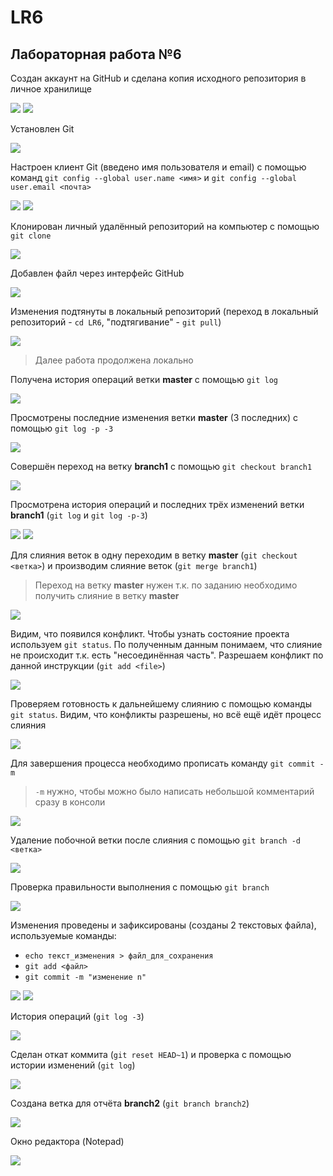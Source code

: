 # LR6
## Лабораторная работа №6

Создан аккаунт на GitHub и сделана копия исходного репозитория в личное хранилище

![](https://github.com/0-kira-0/LR6/blob/master/screens/1.png)
![](https://github.com/0-kira-0/LR6/blob/master/screens/2.png)

Установлен Git

![](https://github.com/0-kira-0/LR6/blob/master/screens/3.png)

Настроен клиент Git (введено имя пользователя и email) с помощью команд `git config --global user.name <имя>` и `git config --global user.email <почта>`

![](https://github.com/0-kira-0/LR6/blob/master/screens/4.png)
![](https://github.com/0-kira-0/LR6/blob/master/screens/5.png)

Клонирован личный удалённый репозиторий на компьютер с помощью `git clone`

![](https://github.com/0-kira-0/LR6/blob/master/screens/6.png)

Добавлен файл через интерфейс GitHub

![](https://github.com/0-kira-0/LR6/blob/master/screens/7.png)

Изменения подтянуты в локальный репозиторий (переход в локальный репозиторий - `cd LR6`, "подтягивание" - `git pull`)

![](https://github.com/0-kira-0/LR6/blob/master/screens/8.png)

> Далее работа продолжена локально

Получена история операций ветки **master** с помощью `git log`

![](https://github.com/0-kira-0/LR6/blob/master/screens/9.png)

Просмотрены последние изменения ветки **master** (3 последних) с помощью `git log -p -3`

![](https://github.com/0-kira-0/LR6/blob/master/screens/10.png)

Совершён переход на ветку **branch1** с помощью `git checkout branch1`

![](https://github.com/0-kira-0/LR6/blob/master/screens/11.png)

Просмотрена история операций и последних трёх изменений ветки **branch1** (`git log` и `git log -p-3`)

![](https://github.com/0-kira-0/LR6/blob/master/screens/12.png)
![](https://github.com/0-kira-0/LR6/blob/master/screens/13.png)

Для слияния веток в одну переходим в ветку **master** (`git checkout <ветка>`) и производим слияние веток (`git merge branch1`)
> Переход на ветку **master** нужен т.к. по заданию необходимо получить слияние в ветку **master**

![](https://github.com/0-kira-0/LR6/blob/master/screens/14.png)

Видим, что появился конфликт.
Чтобы узнать состояние проекта используем `git status`.
По полученным данным понимаем, что слияние не происходит т.к. есть "несоединённая часть". Разрешаем конфликт по данной инструкции (`git add <file>`)

![](https://github.com/0-kira-0/LR6/blob/master/screens/15.png)

Проверяем готовность к дальнейшему слиянию с помощью команды `git status`. Видим, что конфликты разрешены, но всё ещё идёт процесс слияния

![](https://github.com/0-kira-0/LR6/blob/master/screens/16.png)

Для завершения процесса необходимо прописать команду `git commit -m`
> `-m` нужно, чтобы можно было написать небольшой комментарий сразу в консоли

![](https://github.com/0-kira-0/LR6/blob/master/screens/17.png)

Удаление побочной ветки после слияния с помощью `git branch -d <ветка>`

![](https://github.com/0-kira-0/LR6/blob/master/screens/18.png)

Проверка правильности выполнения с помощью `git branch`

![](https://github.com/0-kira-0/LR6/blob/master/screens/19.png)

Изменения проведены и зафиксированы (созданы 2 текстовых файла), используемые команды:
- `echo текст_изменения > файл_для_сохранения`
- `git add <файл>`
- `git commit -m "изменение n"`

![](https://github.com/0-kira-0/LR6/blob/master/screens/20.png)
![](https://github.com/0-kira-0/LR6/blob/master/screens/21.png)

История операций (`git log -3`)

![](https://github.com/0-kira-0/LR6/blob/master/screens/22.png)

Сделан откат коммита (`git reset HEAD~1`) и проверка с помощью истории изменений (`git log`)

![](https://github.com/0-kira-0/LR6/blob/master/screens/23.png)

Создана ветка для отчёта **branch2** (`git branch branch2`)

![](https://github.com/0-kira-0/LR6/blob/master/screens/24.png)

Окно редактора (Notepad)

![](https://github.com/0-kira-0/LR6/blob/master/screens/25.png)
